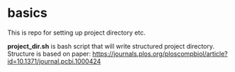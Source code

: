 # basics
This is repo for setting up project directory etc.

**project_dir.sh** is bash script that will write structured project directory.
Structure is based on paper: https://journals.plos.org/ploscompbiol/article?id=10.1371/journal.pcbi.1000424  
